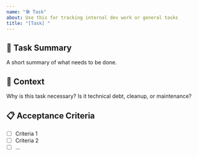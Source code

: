 ```yaml
---
name: "🛠️ Task"
about: Use this for tracking internal dev work or general tasks
title: "[Task] "
---
```


## 📝 Task Summary

A short summary of what needs to be done.

## 📌 Context

Why is this task necessary? Is it technical debt, cleanup, or maintenance?

## 📋 Acceptance Criteria

- [ ] Criteria 1
- [ ] Criteria 2
- [ ] ...
